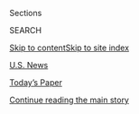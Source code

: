 <div id="app">

<div>

<div class="NYTAppHideMasthead css-zz1s19 e1suatyy0">

<div class="section css-ui9rw0 e1suatyy2">

<div class="css-11hrj97 er09x8g0">

<div class="css-6n7j50">

</div>

<span class="css-1dv1kvn">Sections</span>

<div class="css-10488qs">

<span class="css-1dv1kvn">SEARCH</span>

</div>

[Skip to content](#site-content)[Skip to site index](#site-index)

</div>

<div id="masthead-section-label" class="css-1fnb9ct eaxe0e00">

[U.S.
News](https://www.nytimes3xbfgragh.onion/section/us)

</div>

<div class="css-10698na e1huz5gh0">

</div>

</div>

<div id="masthead-bar-one" class="section hasLinks css-15hmgas e1csuq9d3">

<div class="css-uqyvli e1csuq9d0">

</div>

<div class="css-1uqjmks e1csuq9d1">

</div>

<div class="css-9e9ivx">

[](https://myaccount.nytimes3xbfgragh.onion/auth/login?response_type=cookie&client_id=vi)

</div>

<div class="css-1bvtpon e1csuq9d2">

[Today’s Paper](https://www.nytimes3xbfgragh.onion/section/todayspaper)

</div>

</div>

</div>

</div>

<div data-aria-hidden="false">

<div id="site-content" data-role="main">

<div id="top-wrapper" class="css-15p45cc eaca97t0" type="top">

<div id="top-slug" class="css-19x0jxb eaca97t1" hidden="">

Advertisement

</div>

[Continue reading the main
story](#after-top)

<div class="ad top-wrapper" style="text-align:center;height:100%;display:block;min-height:90px">

<div id="top" class="place-ad" data-position="top" data-size-key="top">

</div>

</div>

<div id="after-top">

</div>

</div>

<div id="collection-us" class="section css-15h4p1b e9abtgs0">

<div class="css-1j21atc e1svk9qx1">

<div class="css-fmiefx e1svk9qx2">

<div class="css-1hk7r2m eu54l5x0">

<div id="sponsor-wrapper" class="css-7a1pgi eaca97t0" type="sponsor" hidden="">

<div id="sponsor-slug" class="css-1l4mleb eaca97t1" hidden="">

Supported by

</div>

[Continue reading the main
story](#after-sponsor)

<div id="sponsor" class="ad sponsor-wrapper" style="text-align:left;height:100%;display:block">

</div>

<div id="after-sponsor">

</div>

</div>

</div>

</div>

<div class="css-nfcc9b e1svk9qx3">

<div class="css-vl9dhg e1svk9qx5">

<div class="css-1nrhkj6 e1svk9qx6">

# U.S. News

<div class="follow-button-placeholder" data-collection-id="">

</div>

</div>

</div>

</div>

</div>

<div class="css-4svvz1 ekkqrpp0">

<div id="collection-highlights-container" class="section css-18l1u7x e46isfb1">

<div class="css-m1whxf ekkqrpp1">

## Highlights

1.  ![<span class="css-1nk1g0h e1oaj3zl2"><span class="css-1dv1kvn">Credit</span>Jason
    Redmond/Agence France-Presse — Getty
    Images</span>](https://static01.graylady3jvrrxbe.onion/images/2020/08/25/us/politics/25protest-seattle-portland/merlin_174952725_01c3cb6c-60ad-4ba2-a8ea-72bc0b8b5531-threeByTwoMediumAt2X.jpg)
    
    <div class="css-xbztij">
    
    <div class="css-1hyfx7x">
    
    [![](https://static01.graylady3jvrrxbe.onion/images/2020/08/25/us/politics/25protest-seattle-portland/merlin_174952725_01c3cb6c-60ad-4ba2-a8ea-72bc0b8b5531-thumbStandard.jpg)](/2020/07/25/us/protests-seattle-portland.html)
    
    </div>
    
    ## [Fires and Pepper Spray in Seattle as Police Protests Widen Across U.S.](/2020/07/25/us/protests-seattle-portland.html)
    
    From Los Angeles to New York, protesters marched in a show of
    solidarity with demonstrations in Portland, Ore. In Seattle, they
    smashed windows and set fires. A shooting at a protest in Austin,
    Texas, left one man
    dead.
    
    <span class="css-me3p27"></span><span class="css-1dydysp e4e4i5l3"></span><span class="css-9voj2j">By
    <span class="css-1baulvz" itemprop="name">Mike Baker</span> and
    <span class="css-1baulvz last-byline" itemprop="name">Nicholas
    Bogel-Burroughs</span></span>
    
    </div>

2.  1.  ![<span class="css-1nk1g0h e1oaj3zl2"><span class="css-1dv1kvn">Credit</span>Tamir
        Kalifa for The New York
        Times</span>](https://static01.graylady3jvrrxbe.onion/images/2020/07/25/us/25texas-storm-4/merlin_174939237_2d995a3b-8bcf-483c-a8e9-87382a68603e-threeByTwoMediumAt2X.jpg)
        
        <div class="css-1r9cexg">
        
        <div class="css-1ox3lt4">
        
        [![](https://static01.graylady3jvrrxbe.onion/images/2020/07/25/us/25texas-storm-4/merlin_174939237_2d995a3b-8bcf-483c-a8e9-87382a68603e-thumbStandard.jpg)](/2020/07/25/us/hanna-storm-texas.html)
        
        </div>
        
        ## [Hurricane Hanna Hits Texas Region Struggling With Coronavirus](/2020/07/25/us/hanna-storm-texas.html)
        
        Some of the communities in the storm’s path have seen a sudden
        spike in Covid-19 cases and hospitalizations as Texas has become
        one of the largest hot spots in the
        country.
        
        <span class="css-me3p27"></span><span class="css-1dydysp e4e4i5l3"></span><span class="css-9voj2j">By
        <span class="css-1baulvz" itemprop="name">Edgar Sandoval</span>,
        <span class="css-1baulvz" itemprop="name">Nicholas
        Bogel-Burroughs</span> and
        <span class="css-1baulvz last-byline" itemprop="name">Manny
        Fernandez</span></span>
        
        </div>
    
    2.  ![<span class="css-1nk1g0h e1oaj3zl2"><span class="css-1dv1kvn">Credit</span></span>](https://static01.graylady3jvrrxbe.onion/images/2020/07/25/us/25lewis-memorial-1/merlin_174939324_b99d22b9-07b3-46cd-b132-7406ba9638ec-threeByTwoMediumAt2X.jpg)
        
        <div class="css-1r9cexg">
        
        <div class="css-1ox3lt4">
        
        [![](https://static01.graylady3jvrrxbe.onion/images/2020/07/25/us/25lewis-memorial-1/merlin_174939324_b99d22b9-07b3-46cd-b132-7406ba9638ec-thumbStandard.jpg)](/2020/07/25/us/john-lewis-memorial-service.html)
        
        </div>
        
        ## [John Lewis, Son of Alabama, Makes His Last Journey Home](/2020/07/25/us/john-lewis-memorial-service.html)
        
        Days of memorials for the congressman and civil rights figure
        began in Troy, the small Alabama town where he was raised. “Rest
        well,” one of his sisters
        said.
        
        <span class="css-me3p27"></span><span class="css-1dydysp e4e4i5l3"></span><span class="css-9voj2j">By
        <span class="css-1baulvz last-byline" itemprop="name">Rick
        Rojas</span></span>
        
        </div>
    
    3.  ![<span class="css-1nk1g0h e1oaj3zl2"><span class="css-1dv1kvn">Credit</span></span>](https://static01.graylady3jvrrxbe.onion/images/2020/07/17/autossell/portland-v1-2/portland-v1-2-threeByTwoMediumAt2X.jpg)
        
        <div class="css-1r9cexg">
        
        <div class="css-1ox3lt4">
        
        [![](https://static01.graylady3jvrrxbe.onion/images/2020/07/17/autossell/portland-v1-2/portland-v1-2-thumbStandard.jpg)](/2020/07/25/us/portland-federal-legal-jurisdiction-courts.html)
        
        </div>
        
        ## [Federal Agents Push Into Portland Streets, Stretching Limits of Their Authority](/2020/07/25/us/portland-federal-legal-jurisdiction-courts.html)
        
        Federal agents are venturing blocks from the buildings they were
        sent to protect. Oregon officials say they are illegally taking
        on the role of riot
        police.
        
        <span class="css-me3p27"></span><span class="css-1dydysp e4e4i5l3"></span><span class="css-9voj2j">By
        <span class="css-1baulvz" itemprop="name">Mike Baker</span>,
        <span class="css-1baulvz" itemprop="name">Thomas Fuller</span>
        and <span class="css-1baulvz last-byline" itemprop="name">Sergio
        Olmos</span></span>
        
        </div>

</div>

</div>

<div id="mid1-wrapper" class="css-1mn4oms eaca97t0" type="rank">

<div id="mid1-slug" class="css-1tag3rd eaca97t1">

Advertisement

</div>

[Continue reading the main
story](#after-mid1)

<div id="mid1" class="ad mid1-wrapper" style="text-align:center;height:100%;display:block">

</div>

<div id="after-mid1">

</div>

</div>

<div class="section 5-band css-jhqenn ep7jkp60">

## [Coronavirus (US)](/spotlight/coronavirus)

[More in Coronavirus (US)
    »](/spotlight/coronavirus)

1.  ![<span class="css-1hhnwbi e1oaj3zl2"><span class="css-1dv1kvn">Credit</span>Tamir
    Kalifa for The New York
    Times</span>](https://static01.graylady3jvrrxbe.onion/images/2020/07/25/us/25texas-storm-4/merlin_174939237_2d995a3b-8bcf-483c-a8e9-87382a68603e-videoLarge.jpg)
    
    <div class="css-10wtrbd">
    
    ## [Hurricane Hanna Bears Down on Texas Coast](/video/us/100000007256924/hurricane-hanna-texas.html)
    
    Hurricane Hanna arrived on Texas’ gulf coast, striking Corpus
    Christi with high winds and a storm surge. The area is also
    struggling with high numbers of coronavirus
    cases.
    
    <span class="css-me3p27"></span><span class="css-1dydysp e4e4i5l3"></span><span class="css-9voj2j">By
    <span class="css-1baulvz last-byline" itemprop="name">The Associated
    Press</span></span>
    
    </div>

2.  ![<span class="css-1hhnwbi e1oaj3zl2"><span class="css-1dv1kvn">Credit</span>Anna
    Moneymaker for The New York
    Times</span>](https://static01.graylady3jvrrxbe.onion/images/2020/07/25/us/politics/25dc-hulse1/merlin_174846525_76e7f61e-2822-4731-b123-689edd5e1061-videoLarge.jpg)
    
    <div class="css-10wtrbd">
    
    ## [Congress Was Already Broken. The Coronavirus Could Make It Worse.](/2020/07/25/us/congress-broken-partisanship-coronavirus.html)
    
    A new report says that a sweeping change in institutional culture is
    needed for Congress to regain public trust. The challenges of the
    coronavirus are feeding the
    dysfunction.
    
    <span class="css-me3p27"></span><span class="css-1dydysp e4e4i5l3"></span><span class="css-9voj2j">By
    <span class="css-1baulvz last-byline" itemprop="name">Carl
    Hulse</span></span>
    
    </div>

3.  ![<span class="css-1hhnwbi e1oaj3zl2"><span class="css-1dv1kvn">Credit</span>The
    New York
    Times</span>](https://static01.graylady3jvrrxbe.onion/images/2020/07/16/us/us-briefing-promo-image-print/us-briefing-promo-image-videoLarge.jpg)
    
    <div class="css-10wtrbd">
    
    ## [U.S. Coronavirus Cases Soar as 18 States Set Single-Day Records This Week](/2020/07/25/world/coronavirus-covid-19.html)
    
    Friday was the fourth day running that the United States reported
    over 1,100 deaths. New research sheds light on male vulnerability to
    severe
    Covid-19.
    
    <span class="css-me3p27"></span>
    
    </div>

4.  ![<span class="css-1hhnwbi e1oaj3zl2"><span class="css-1dv1kvn">Credit</span>Saul
    Martinez for The New York
    Times</span>](https://static01.graylady3jvrrxbe.onion/images/2020/07/25/multimedia/25CONVENTION-ANALYSIS1/25CONVENTION-ANALYSIS1-videoLarge.jpg)
    
    <div class="css-10wtrbd">
    
    ## [Trump’s Covid Failures Reshape Race and Lift Biden](/2020/07/25/us/politics/trump-florida-convention.html)
    
    President Trump’s cancellation of the convention in Florida and
    sudden embrace of masks may signal his acceptance of a political
    landscape transformed by the
    pandemic.
    
    <span class="css-me3p27"></span><span class="css-1dydysp e4e4i5l3"></span><span class="css-9voj2j">By
    <span class="css-1baulvz last-byline" itemprop="name">Adam
    Nagourney</span></span>
    
    </div>

5.  ![<span class="css-1hhnwbi e1oaj3zl2"><span class="css-1dv1kvn">Credit</span>Audra
    Melton for The New York
    Times</span>](https://static01.graylady3jvrrxbe.onion/images/2020/07/19/us/politics/00GEORGIA1/merlin_173310798_a778b947-25bc-4156-ba8b-5d45c29fa159-videoLarge.jpg)
    
    <div class="css-10wtrbd">
    
    ## [Anatomy of an Election ‘Meltdown’ in Georgia](/2020/07/25/us/politics/georgia-election-voting-problems.html)
    
    New voting machines and the pandemic exacerbated distrust of the
    state’s oversight of elections and voter access. What does this mean
    for
    November?
    
    <span class="css-me3p27"></span><span class="css-1dydysp e4e4i5l3"></span><span class="css-9voj2j">By
    <span class="css-1baulvz" itemprop="name">Danny Hakim</span>,
    <span class="css-1baulvz" itemprop="name">Reid J. Epstein</span> and
    <span class="css-1baulvz last-byline" itemprop="name">Stephanie
    Saul</span></span>
    
    </div>

</div>

</div>

<div class="css-185go5a e1o5byef0">

<div class="css-15cbhtu">

  - [Latest](#stream-panel)
  - <span class="css-6n7j50">Search</span>
    <div class="control">
    <div class="label-container css-1dv1kvn">
    Search
    </div>
    <div class="css-wm4t3d">
    **<span id="clear-search-input" class="css-1dv1kvn">Clear this text
    input</span>
    </div>
    </div>
    <span class="css-1iovbfw"></span>

<div id="stream-panel" class="section css-8msx5b e1jz0cab1">

<div class="css-13mho3u">

1.  
    
    <div class="css-1cp3ece">
    
    <div class="css-1l4spti">
    
    [](/2020/07/26/us/coronavirus-family-houston-masks.html)
    
    <div class="css-79elbk">
    
    ![](https://static01.graylady3jvrrxbe.onion/images/2020/07/24/multimedia/00virus-family/merlin_174540594_42136cfc-2c99-4023-beca-b1d821583575-thumbWide.jpg?quality=75&auto=webp&disable=upscale)
    
    </div>
    
    ## ‘You Do the Right Things, and Still You Get It’
    
    A Texas family tried to ward off the virus. But as cases in the
    state soared and debates about masks and distancing raged, there was
    only so much they could control.
    
    <div class="css-1nqbnmb ea5icrr0">
    
    By <span class="css-1n7hynb">Sheri
    Fink</span>
    
    </div>
    
    </div>
    
    <div class="css-1lc2l26 e1xfvim33">
    
    </div>
    
    </div>

2.  
    
    <div class="css-1cp3ece">
    
    <div class="css-1l4spti">
    
    [](/video/us/100000007253343/coronavirus-houston-family.html)
    
    <div class="css-79elbk">
    
    ![](https://static01.graylady3jvrrxbe.onion/images/2020/07/24/multimedia/00virus-family-5/merlin_174540747_2a7231a2-0b14-4616-8233-3e6097273e83-thumbWide.jpg?quality=75&auto=webp&disable=upscale)
    
    </div>
    
    ### <span class="css-5xm8y ezz4tcd1">Times</span><span class="css-1a54gqt">Video</span>
    
    ## How Coronavirus Ravaged One Houston Family
    
    Coronavirus numbers have shot up across the country. A family in
    Texas, a virus hot spot, describe how the illness quickly spread
    among them and hospitalized both parents.
    
    <div class="css-1nqbnmb ea5icrr0">
    
    By <span class="css-1n7hynb">Sheri Fink, Emily Rhyne, Emma Cott
    <span>and</span> Ben
    Laffin</span>
    
    </div>
    
    </div>
    
    <div class="css-1lc2l26 e1xfvim33">
    
    </div>
    
    </div>

3.  
    
    <div class="css-1cp3ece">
    
    <div class="css-1l4spti">
    
    [](/2020/07/26/health/coronvirus-antibody-tests.html)
    
    <div class="css-79elbk">
    
    ![](https://static01.graylady3jvrrxbe.onion/images/2020/07/26/us/politics/26virus-antibodies/26virus-antibodies-thumbWide.jpg?quality=75&auto=webp&disable=upscale)
    
    </div>
    
    ## Your Coronavirus Antibodies Are Disappearing. Should You Care?
    
    Declining antibody levels do not mean less immunity, experts say.
    Besides, two widely used tests may detect the wrong antibodies.
    
    <div class="css-1nqbnmb ea5icrr0">
    
    By <span class="css-1n7hynb">Apoorva
    Mandavilli</span>
    
    </div>
    
    </div>
    
    <div class="css-1lc2l26 e1xfvim33">
    
    </div>
    
    </div>

4.  
    
    <div class="css-1cp3ece">
    
    <div class="css-1l4spti">
    
    [](/2020/07/25/us/protests-seattle-portland.html)
    
    <div class="css-79elbk">
    
    ![](https://static01.graylady3jvrrxbe.onion/images/2020/08/25/us/politics/25protest-seattle-portland/merlin_174952725_01c3cb6c-60ad-4ba2-a8ea-72bc0b8b5531-thumbWide.jpg?quality=75&auto=webp&disable=upscale)
    
    </div>
    
    ## Fires and Pepper Spray in Seattle as Police Protests Widen Across U.S.
    
    From Los Angeles to New York, protesters marched in a show of
    solidarity with demonstrations in Portland, Ore. In Seattle, they
    smashed windows and set fires. A shooting at a protest in Austin,
    Texas, left one man dead.
    
    <div class="css-1nqbnmb ea5icrr0">
    
    By <span class="css-1n7hynb">Mike Baker <span>and</span> Nicholas
    Bogel-Burroughs</span>
    
    </div>
    
    </div>
    
    <div class="css-1lc2l26 e1xfvim33">
    
    </div>
    
    </div>

5.  
    
    <div class="css-1cp3ece">
    
    <div class="css-1l4spti">
    
    [](/2020/07/25/us/plane-crash-west-jordan-utah.html)
    
    <div class="css-79elbk">
    
    ![](https://static01.graylady3jvrrxbe.onion/images/2020/07/25/multimedia/utah-plane-crash-02/utah-plane-crash-02-thumbWide.jpg?quality=75&auto=webp&disable=upscale)
    
    </div>
    
    ## Small Plane Crashes Into Backyard in Utah City, Killing 3
    
    Three people died in the crash, an official said, and at least three
    others were injured, including one person who was inside a home.
    
    <div class="css-1nqbnmb ea5icrr0">
    
    By <span class="css-1n7hynb">Marie Fazio <span>and</span> Aimee
    Ortiz</span>
    
    </div>
    
    </div>
    
    <div class="css-1lc2l26 e1xfvim33">
    
    </div>
    
    </div>

6.  
    
    <div class="css-1cp3ece">
    
    <div class="css-1l4spti">
    
    [](/2020/07/25/us/photos-john-lewis-memorial.html)
    
    <div class="css-79elbk">
    
    ![](https://static01.graylady3jvrrxbe.onion/images/2020/07/25/us/25lewis-photostack-1/25lewis-photostack-1-thumbWide.jpg?quality=75&auto=webp&disable=upscale)
    
    </div>
    
    ### <span class="css-m70j1g">Scenes OF REMEMBRANCE</span>
    
    ## From Alabama to the Capitol, the Journey to Honor John Lewis
    
    Family and friends gathered to remember the civil rights figure.
    
    <div class="css-1nqbnmb ea5icrr0">
    
    By <span class="css-1n7hynb">The New York
    Times</span>
    
    </div>
    
    </div>
    
    <div class="css-1lc2l26 e1xfvim33">
    
    </div>
    
    </div>

7.  
    
    <div class="css-1cp3ece">
    
    <div class="css-1l4spti">
    
    [](/video/us/politics/100000007256826/john-lewis-memorial-troy-alabama.html)
    
    <div class="css-79elbk">
    
    ![](https://static01.graylady3jvrrxbe.onion/images/2020/07/25/us/25lewis-memorial-1/merlin_174939324_b99d22b9-07b3-46cd-b132-7406ba9638ec-thumbWide.jpg?quality=75&auto=webp&disable=upscale)
    
    </div>
    
    ### <span class="css-5xm8y ezz4tcd1">Times</span><span class="css-1a54gqt">Video</span>
    
    ## Family Members Remember John Lewis in His Hometown
    
    Siblings of Representative John Lewis spoke at his memorial service
    in his hometown of Troy, Ala., remembering him as a leader of the
    civil rights movement and urging people to “keep John’s legacy
    alive.”
    
    <div class="css-1nqbnmb ea5icrr0">
    
    By <span class="css-1n7hynb">Reuters <span>and</span> The Associated
    Press</span>
    
    </div>
    
    </div>
    
    <div class="css-1lc2l26 e1xfvim33">
    
    </div>
    
    </div>

8.  
    
    <div class="css-1cp3ece">
    
    <div class="css-1l4spti">
    
    [](/2020/07/25/us/john-lewis-memorial-service.html)
    
    <div class="css-79elbk">
    
    ![](https://static01.graylady3jvrrxbe.onion/images/2020/07/25/us/25lewis-memorial-1/merlin_174939324_b99d22b9-07b3-46cd-b132-7406ba9638ec-thumbWide.jpg?quality=75&auto=webp&disable=upscale)
    
    </div>
    
    ## John Lewis, Son of Alabama, Makes His Last Journey Home
    
    Days of memorials for the congressman and civil rights figure began
    in Troy, the small Alabama town where he was raised. “Rest well,”
    one of his sisters said.
    
    <div class="css-1nqbnmb ea5icrr0">
    
    By <span class="css-1n7hynb">Rick
    Rojas</span>
    
    </div>
    
    </div>
    
    <div class="css-1lc2l26 e1xfvim33">
    
    </div>
    
    </div>

9.  
    
    <div class="css-1cp3ece">
    
    <div class="css-1l4spti">
    
    [](/2020/07/25/us/richard-gelles-dead.html)
    
    <div class="css-79elbk">
    
    ![](https://static01.graylady3jvrrxbe.onion/images/2020/07/23/obituaries/23Gelles1/23Gelles1-thumbWide.jpg?quality=75&auto=webp&disable=upscale)
    
    </div>
    
    ## Richard Gelles, Scholar of Family Violence, Is Dead at 73
    
    He believed in reuniting families even if parents had abused their
    children — until he saw how often that approach threatened
    children’s safety.
    
    <div class="css-1nqbnmb ea5icrr0">
    
    By <span class="css-1n7hynb">Katharine Q.
    Seelye</span>
    
    </div>
    
    </div>
    
    <div class="css-1lc2l26 e1xfvim33">
    
    </div>
    
    </div>

10. 
    
    <div class="css-1cp3ece">
    
    <div class="css-1l4spti">
    
    [](/interactive/2020/07/25/us/hurricane-hanna-tracker-map.html)
    
    <div class="css-79elbk">
    
    ![](https://static01.graylady3jvrrxbe.onion/images/2020/07/25/us/hurricane-hanna-tracker-map-promo-1595693859974/hurricane-hanna-tracker-map-promo-1595693859974-thumbWide-v4.jpg?quality=75&auto=webp&disable=upscale)
    
    </div>
    
    ## Live Hurricane Hanna Tracking Map
    
    The storm made landfall Saturday afternoon on the southern coast of
    Texas.
    
    <div class="css-1nqbnmb ea5icrr0">
    
    By <span class="css-1n7hynb">Matthew Bloch</span>
    
    </div>
    
    </div>
    
    <div class="css-1lc2l26 e1xfvim33">
    
    </div>
    
    </div>

<div class="css-13mho3u">

<div class="css-1t62hi8">

<div class="css-1stvaey">

Show
More

<div>

<div style="border:0;clip:rect(0 0 0 0);height:1px;margin:-1px;overflow:hidden;white-space:nowrap;padding:0;width:1px;position:absolute" data-role="log" data-aria-live="assertive">

</div>

<div style="border:0;clip:rect(0 0 0 0);height:1px;margin:-1px;overflow:hidden;white-space:nowrap;padding:0;width:1px;position:absolute" data-role="log" data-aria-live="assertive">

</div>

<div style="border:0;clip:rect(0 0 0 0);height:1px;margin:-1px;overflow:hidden;white-space:nowrap;padding:0;width:1px;position:absolute" data-role="log" data-aria-live="polite">

</div>

<div style="border:0;clip:rect(0 0 0 0);height:1px;margin:-1px;overflow:hidden;white-space:nowrap;padding:0;width:1px;position:absolute" data-role="log" data-aria-live="polite">

</div>

</div>

</div>

</div>

</div>

</div>

<div class="css-g6hk37 supplemental">

<div id="mid2-wrapper" class="css-10wkyv7 eaca97t0" type="lede">

<div id="mid2-slug" class="css-1tag3rd eaca97t1">

Advertisement

</div>

[Continue reading the main
story](#after-mid2)

<div id="mid2" class="ad mid2-wrapper" style="text-align:center;height:100%;display:block;min-height:250px">

</div>

<div id="after-mid2">

</div>

</div>

<div id="mktg-wrapper" class="css-oxle51 eaca97t0" type="mktg">

<div id="mktg-slug" class="css-1tag3rd eaca97t1">

Advertisement

</div>

[Continue reading the main
story](#after-mktg)

<div id="mktg" class="ad mktg-wrapper" style="text-align:center;height:100%;display:block">

</div>

<div id="after-mktg">

</div>

</div>

</div>

</div>

</div>

</div>

</div>

</div>

## Site Index

<div>

</div>

## Site Information Navigation

  - [© <span>2020</span> <span>The New York Times
    Company</span>](https://help.nytimes3xbfgragh.onion/hc/en-us/articles/115014792127-Copyright-notice)

<!-- end list -->

  - [NYTCo](https://www.nytco.com/)
  - [Contact
    Us](https://help.nytimes3xbfgragh.onion/hc/en-us/articles/115015385887-Contact-Us)
  - [Work with us](https://www.nytco.com/careers/)
  - [Advertise](https://nytmediakit.com/)
  - [T Brand Studio](http://www.tbrandstudio.com/)
  - [Your Ad
    Choices](https://www.nytimes3xbfgragh.onion/privacy/cookie-policy#how-do-i-manage-trackers)
  - [Privacy](https://www.nytimes3xbfgragh.onion/privacy)
  - [Terms of
    Service](https://help.nytimes3xbfgragh.onion/hc/en-us/articles/115014893428-Terms-of-service)
  - [Terms of
    Sale](https://help.nytimes3xbfgragh.onion/hc/en-us/articles/115014893968-Terms-of-sale)
  - [Site
    Map](https://spiderbites.nytimes3xbfgragh.onion)
  - [Help](https://help.nytimes3xbfgragh.onion/hc/en-us)
  - [Subscriptions](https://www.nytimes3xbfgragh.onion/subscription?campaignId=37WXW)

</div>

</div>
